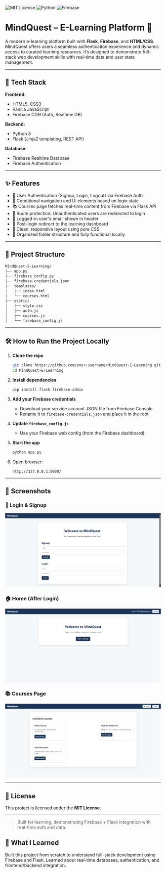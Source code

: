 ![MIT License](https://img.shields.io/badge/license-MIT-green)
![Python](https://img.shields.io/badge/Built%20with-Python-blue)
![Firebase](https://img.shields.io/badge/Firebase-Enabled-orange)
# MindQuest – E-Learning Platform 🧠

A modern e-learning platform built with **Flask**, **Firebase**, and **HTML/CSS**. MindQuest offers users a seamless authentication experience and dynamic access to curated learning resources. It’s designed to demonstrate full-stack web development skills with real-time data and user state management.

---

## 🔧 Tech Stack

**Frontend:**
- HTML5, CSS3  
- Vanilla JavaScript  
- Firebase CDN (Auth, Realtime DB)

**Backend:**
- Python 3  
- Flask (Jinja2 templating, REST API)

**Database:**
- Firebase Realtime Database  
- Firebase Authentication

---

## ✨ Features

- 🔐 User Authentication (Signup, Login, Logout) via Firebase Auth  
- 🧭 Conditional navigation and UI elements based on login state  
- 📚 Courses page fetches real-time content from Firebase via Flask API  
- 🚫 Route protection: Unauthenticated users are redirected to login  
- 👤 Logged-in user's email shown in header  
- 🔁 Post-login redirect to the learning dashboard  
- 🎯 Clean, responsive layout using pure CSS  
- 📂 Organized folder structure and fully functional locally

---

## 📁 Project Structure

```
MindQuest-E-Learning/
├── app.py
├── firebase_config.py
├── firebase-credentials.json
├── templates/
│   ├── index.html
│   └── courses.html
├── static/
│   ├── style.css
│   ├── auth.js
│   ├── courses.js
│   └── firebase_config.js
```

---

## 🛠️ How to Run the Project Locally

1. **Clone the repo**
   ```bash
   git clone https://github.com/your-username/MindQuest-E-Learning.git
   cd MindQuest-E-Learning
   ```

2. **Install dependencies**
   ```bash
   pip install flask firebase-admin
   ```

3. **Add your Firebase credentials**
   - Download your service account JSON file from Firebase Console  
   - Rename it to `firebase-credentials.json` and place it in the root  

4. **Update `firebase_config.js`**
   - Use your Firebase web config (from the Firebase dashboard)

5. **Start the app**
   ```bash
   python app.py
   ```

6. Open browser:
   ```
   http://127.0.0.1:5000/
   ```

---

## 📸 Screenshots

### 🔐 Login & Signup
![Login and Signup](screenshots/login_signup.png)

### 🏠 Home (After Login)
![Home Page](screenshots/home_dashboard.png)

### 📚 Courses Page
![Courses Page](screenshots/courses_page.png)

---

## 🪪 License

This project is licensed under the **MIT License**.

---

> Built for learning, demonstrating Firebase + Flask integration with real-time auth and data.
## 🧠 What I Learned
Built this project from scratch to understand full-stack development using Firebase and Flask. Learned about real-time databases, authentication, and frontend/backend integration.
